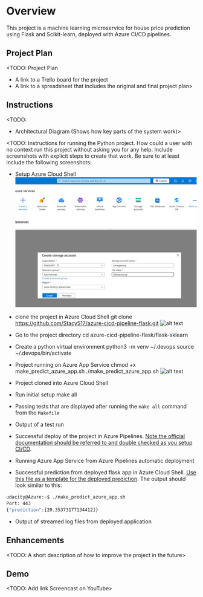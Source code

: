 # Overview

This project is a machine learning microservice for house price prediction using Flask and Scikit-learn, deployed with Azure CI/CD pipelines.

## Project Plan
<TODO: Project Plan

* A link to a Trello board for the project
* A link to a spreadsheet that includes the original and final project plan>

## Instructions

<TODO:  
* Architectural Diagram (Shows how key parts of the system work)>

<TODO:  Instructions for running the Python project.  How could a user with no context run this project without asking you for any help.  Include screenshots with explicit steps to create that work. Be sure to at least include the following screenshots:

* Setup Azure Cloud Shell
![alt text](image.png)


* clone the project in Azure Cloud Shell
git clone https://github.com/Stacy517/azure-cicd-pipeline-flask.git
![alt text](image-1.png)

* Go to the project directory
cd azure-cicd-pipeline-flask/flask-sklearn

* Create a python virtual environment
python3 -m venv ~/.devops
source ~/.devops/bin/activate

* Project running on Azure App Service
chmod +x make_predict_azure_app.sh
./make_predict_azure_app.sh
![alt text](image-2.png)

* Project cloned into Azure Cloud Shell

* Run initial setup
make all

* Passing tests that are displayed after running the `make all` command from the `Makefile`

* Output of a test run

* Successful deploy of the project in Azure Pipelines.  [Note the official documentation should be referred to and double checked as you setup CI/CD](https://docs.microsoft.com/en-us/azure/devops/pipelines/ecosystems/python-webapp?view=azure-devops).

* Running Azure App Service from Azure Pipelines automatic deployment

* Successful prediction from deployed flask app in Azure Cloud Shell.  [Use this file as a template for the deployed prediction](https://github.com/udacity/nd082-Azure-Cloud-DevOps-Starter-Code/blob/master/C2-AgileDevelopmentwithAzure/project/starter_files/flask-sklearn/make_predict_azure_app.sh).
The output should look similar to this:

```bash
udacity@Azure:~$ ./make_predict_azure_app.sh
Port: 443
{"prediction":[20.35373177134412]}
```

* Output of streamed log files from deployed application

> 

## Enhancements

<TODO: A short description of how to improve the project in the future>

## Demo 

<TODO: Add link Screencast on YouTube>


